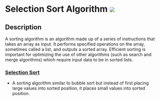 # Selection Sort Algorithm [![](https://img.shields.io/badge/Robert-Muraru-blue)](https://robert-muraru-portfolio.herokuapp.com/)


## Description
A sorting algorithm is an algorithm made up of a series of instructions that takes an array as input. It performs specified operations on the array, sometimes called a list, and outputs a sorted array.
 Efficient sorting is important for optimizing the use of other algorithms (such as search and merge algorithms) which require input data to be in sorted lists.

### [Selection Sort](https://en.wikipedia.org/wiki/Selection_sort)
* A sorting algorithm similar to bubble sort but instead of first placing large values into sorted position, it places small values into sorted position.